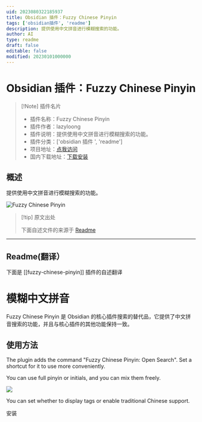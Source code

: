 ```yaml
---
uid: 2023080322185937
title: Obsidian 插件：Fuzzy Chinese Pinyin
tags: ['obsidian插件', 'readme']
description: 提供使用中文拼音进行模糊搜索的功能。
author: AI
type: readme
draft: false
editable: false
modified: 20230101000000
---
```


# Obsidian 插件：Fuzzy Chinese Pinyin

> [!Note] 插件名片
> - 插件名称：Fuzzy Chinese Pinyin
> - 插件作者：lazyloong
> - 插件说明：提供使用中文拼音进行模糊搜索的功能。
> - 插件分类：['obsidian 插件 ', 'readme']
> - 项目地址：[点我访问](https://github.com/lazyloong/obsidian-fuzzy-chinese)
> - 国内下载地址：[下载安装](https://pkmer.cn/products/plugin/pluginMarket/?fuzzy-chinese-pinyin)

## 概述

提供使用中文拼音进行模糊搜索的功能。

![Fuzzy Chinese Pinyin](https://cdn.pkmer.cn/covers/fuzzy-chinese-pinyin.jpeg!pkmer)

> [!tip] 原文出处
>
>下面自述文件的来源于 [Readme](https://ghproxy.net/https://raw.githubusercontent.com/lazyloong/obsidian-fuzzy-chinese/main/README.md)

---

## Readme(翻译）

下面是 [[fuzzy-chinese-pinyin]] 插件的自述翻译

# 模糊中文拼音

Fuzzy Chinese Pinyin 是 Obsidian 的核心插件搜索的替代品，它提供了中文拼音搜索的功能，并且与核心插件的其他功能保持一致。

## 使用方法

The plugin adds the command "Fuzzy Chinese Pinyin: Open Search". Set a shortcut for it to use more conveniently.

You can use full pinyin or initials, and you can mix them freely.

![](README.jpg)

You can set whether to display tags or enable traditional Chinese support.

安装
